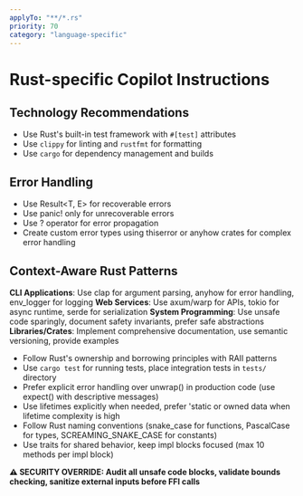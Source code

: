 ```yaml
---
applyTo: "**/*.rs"
priority: 70
category: "language-specific"
---
```


# Rust-specific Copilot Instructions

## Technology Recommendations

- Use Rust's built-in test framework with `#[test]` attributes
- Use `clippy` for linting and `rustfmt` for formatting
- Use `cargo` for dependency management and builds

## Error Handling

- Use Result<T, E> for recoverable errors
- Use panic! only for unrecoverable errors
- Use ? operator for error propagation
- Create custom error types using thiserror or anyhow crates for complex error handling

## Context-Aware Rust Patterns

**CLI Applications**: Use clap for argument parsing, anyhow for error handling, env_logger for logging
**Web Services**: Use axum/warp for APIs, tokio for async runtime, serde for serialization
**System Programming**: Use unsafe code sparingly, document safety invariants, prefer safe abstractions
**Libraries/Crates**: Implement comprehensive documentation, use semantic versioning, provide examples

- Follow Rust's ownership and borrowing principles with RAII patterns
- Use `cargo test` for running tests, place integration tests in `tests/` directory
- Prefer explicit error handling over unwrap() in production code (use expect() with descriptive messages)
- Use lifetimes explicitly when needed, prefer 'static or owned data when lifetime complexity is high
- Follow Rust naming conventions (snake_case for functions, PascalCase for types, SCREAMING_SNAKE_CASE for constants)
- Use traits for shared behavior, keep impl blocks focused (max 10 methods per impl block)

**⚠️ SECURITY OVERRIDE: Audit all unsafe code blocks, validate bounds checking, sanitize external inputs before FFI calls**
